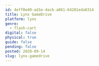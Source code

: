 ```yaml
---
id: 4eff0e40-ad1e-4acb-a861-64281eda8314
title: Lynx GameDrive
platform: lynx
genre:
  - flash-cart
digital: false
physical: true
guide: false
pending: false
posted: 2020-09-14
slug: lynx-gamedrive
---
```

